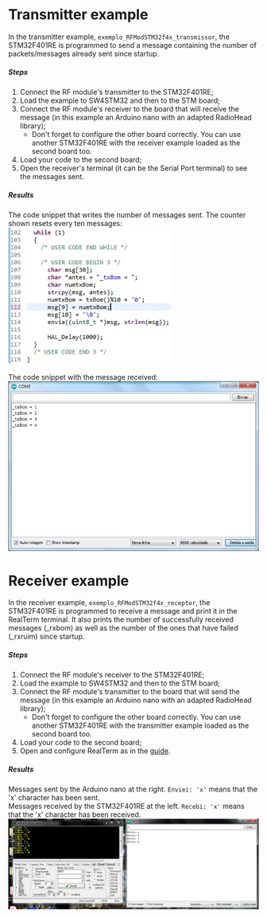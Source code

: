 # Transmitter example
In the transmitter example, `exemplo_RFModSTM32f4x_transmissor`, the STM32F401RE is programmed to send a message containing the number of packets/messages already sent since startup.
##### Steps
1. Connect the RF module's transmitter to the STM32F401RE;
2. Load the example to SW4STM32 and then to the STM board;
3. Connect the RF module's receiver to the board that will receive the message (in this example an Arduino nano with an adapted RadioHead library);
   - Don't forget to configure the other board correctly. You can use another STM32F401RE with the receiver example loaded as the second board too.
4. Load your code to the second board;
5. Open the receiver's terminal (it can be the Serial Port terminal) to see the messages sent.
##### Results
The code snippet that writes the number of messages sent. The counter shown resets every ten messages:
![TesteTransmissor2](https://github.com/GabPGomes/433MHz_RF_Module_STM32F4x/blob/main/images/TesteTransmissor2.jpg)

The code snippet with the message received:
![TesteTransmissor1](https://github.com/GabPGomes/433MHz_RF_Module_STM32F4x/blob/main/images/TesteTransmissor1.jpg)

# Receiver example
In the receiver example, `exemplo_RFModSTM32f4x_receptor`, the STM32F401RE is programmed to receive a message and print it in the RealTerm terminal. It also prints the number of successfully received messages (_rxbom) as well as the number of the ones that have failed (_rxruim) since startup.
##### Steps
1. Connect the RF module's receiver to the STM32F401RE;
2. Load the example to SW4STM32 and then to the STM board;
3. Connect the RF module's transmitter to the board that will send the message (in this example an Arduino nano with an adapted RadioHead library);
   - Don't forget to configure the other board correctly. You can use another STM32F401RE with the transmitter example loaded as the second board too.
4. Load your code to the second board;
5. Open and configure RealTerm as in the [guide](https://github.com/GabPGomes/433MHz_RF_Module_STM32F4x/wiki/RealTerm-configuration).
##### Results
Messages sent by the Arduino nano at the right. `Enviei: 'x'` means that the 'x' character has been sent.\
Messages received by the STM32F401RE at the left. `Recebi: 'x'` means that the 'x' character has been received.
![TesteReceptor](https://github.com/GabPGomes/433MHz_RF_Module_STM32F4x/blob/main/images/TesteReceptor.jpg)
